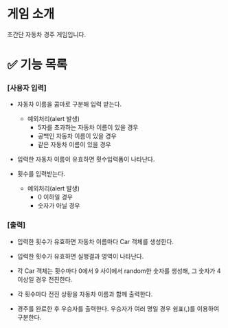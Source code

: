# 게임 소개

초간단 자동차 경주 게임입니다.

# ✅ 기능 목록

### [사용자 입력]

- 자동차 이름을 콤마로 구분해 입력 받는다.

  - 예외처리(alert 발생)
    - 5자를 초과하는 자동차 이름이 있을 경우
    - 공백인 자동차 이름이 있을 경우
    - 같은 자동차 이름이 있을 경우

- 입력한 자동차 이름이 유효하면 횟수입력폼이 나타난다.

- 횟수를 입력받는다.

  - 예외처리(alert 발생)
    - 0 이하일 경우
    - 숫자가 아닐 경우

### [출력]

- 입력한 횟수가 유효하면 자동차 이름마다 Car 객체를 생성한다.

- 입력한 횟수가 유효하면 실행결과 영역이 나타난다.

- 각 Car 객체는 횟수마다 0에서 9 사이에서 random한 숫자를 생성해, 그 숫자가 4 이상일 경우 전진한다.

- 각 횟수마다 전진 상황을 자동차 이름과 함께 출력한다.

- 경주를 완료한 후 우승자를 출력한다. 우승자가 여러 명일 경우 쉼표(,)를 이용하여 구분한다.
